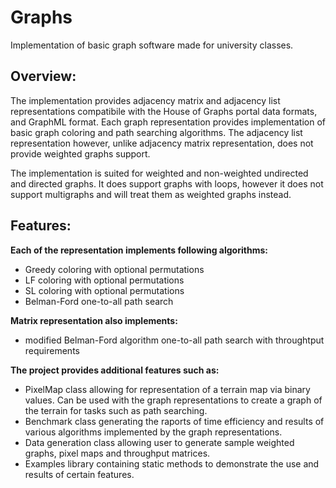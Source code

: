 # Graphs
Implementation of basic graph software made for university classes.

Overview:
-------------------------------------------------------------
The implementation provides adjacency matrix and adjacency list representations compatibile with the House of Graphs portal data formats, and GraphML format.
Each graph representation provides implementation of basic graph coloring and path searching algorithms. The adjacency list representation however, unlike adjacency matrix representation, does not provide weighted graphs support.

The implementation is suited for weighted and non-weighted undirected and directed graphs. It does support graphs with loops, however it does not support multigraphs and will treat them as weighted graphs instead.

Features:
-------------------------------------------------------------
**Each of the representation implements following algorithms:**
- Greedy coloring with optional permutations
- LF coloring with optional permutations
- SL coloring with optional permutations
- Belman-Ford one-to-all path search

**Matrix representation also implements:**
- modified Belman-Ford algorithm one-to-all path search with throughtput requirements

**The project provides additional features such as:**
- PixelMap class allowing for representation of a terrain map via binary values. Can be used with the graph representations to create a graph of the terrain for tasks such as path searching.
- Benchmark class generating the raports of time efficiency and results of various algorithms implemented by the graph representations.
- Data generation class allowing user to generate sample weighted graphs, pixel maps and throughput matrices.
- Examples library containing static methods to demonstrate the use and results of certain features.
